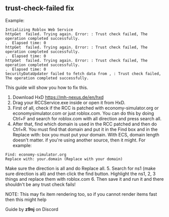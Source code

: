 ## trust-check-failed fix

Example:
```Service starting...
Intializing Roblox Web Service
httpGet  failed. Trying again. Error: : Trust check failed, The operation completed successfully.
.  Elapsed time: 0
httpGet  failed. Trying again. Error: : Trust check failed, The operation completed successfully.
.  Elapsed time: 0
httpGet  failed. Trying again. Error: : Trust check failed, The operation completed successfully.
.  Elapsed time: 0
SecurityDataUpdater failed to fetch data from , : Trust check failed, The operation completed successfully.
```
This guide will show you how to fix this.

1. Download HxD https://mh-nexus.de/en/hxd
2. Drag your RCCService.exe inside or open it from HxD.
3. First of all, check if the RCC is patched with economy-simulator.org or economysimulator.com or just roblox.com. You can do this by doing Ctrl+F and search for roblox.com with all direction and press search all.
4. After that, find which domain is used in the RCC patched and then do Ctrl+R. You must find that domain and put it in the Find box and in the Replace with: box you must put your domain. With ECS, domain length doesn't matter. if you're using another source, then it might.
For example:
```
Find: economy-simulator.org
Replace with: your.domain (Replace with your domain)
```
Make sure the direction is all and do Replace all.
5. Search for ns1 (make sure direction is all) and then click the find button. Highlight the ns1, 2, 3 things and replace them with roblox.com
6. Then save it and run it and there shouldn't be any trust check fails!

NOTE: This may fix item rendering too, so if you cannot render items fast then this might help

Guide by **z9nj** on Discord
